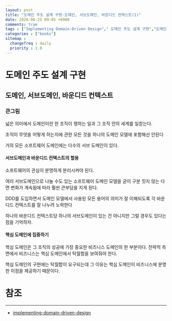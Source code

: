 ```yaml
---
layout: post
title: "도메인 주도 설계 구현-도메인, 서브도메인, 바운디드 컨텍스트(1)"
date: 2020-06-25 09:05 +0900
comments: true
tags : ["Implementing Domain-Driven Design"," 도메인 주도 설계 구현","도메인, 서브도메인, 바운디드 컨텍스트"]
categories : ["books"]
sitemap :
  changefreq : daily
  priority : 1.0
---
```


# 도메인 주도 설계 구현

## 도메인, 서브도메인, 바운디드 컨텍스트

### 큰그림

넓은 의미에서 도메인이란 한 조직이 행하는 일과 그 조직 안의 세계를 일컫는다.

조직이 무엇을 어떻게 하는지에 관한 모든 것을 하나의 도메인 모델에 포함해선 안된다

거의 모든 소프트웨어 도메인에는 다수의 서브 도메인이 있다.

#### 서브도메인과 바운디드 컨텍스트의 할용

소프트웨어의 관심이 분명하게 분리시켜야 된다.

여러 서브도메인으로 나눌 수도 있는 소프트웨어 도메인 모델을 굳이 구분 짓지 않는 다면 변화가 계속됨에 따라 훨씬 큰부담을 지게 된다.

DDD를 도입하면서 도메인 모델에서 사용된 모든 용어의 의미가 잘 이해되도록 각 바운디드 컨텍스트를 잘 나누려 노력한다

하나의 바운디드 컨텍스트당 하나의 서브도메인이 있는 건 아니지만 그럴 경우도 있다는 점을 기억하자.

#### 핵심 도메인에 집중하기

핵심 도메인은 그 조직의 성공에 가장 중요한 비즈니스 도메인의 한 부분이다. 전략적 측면에서 비즈니스는 핵심 도메인에서 탁월함을 보여줘야 한다.

핵심 도메인의 구현에는 탁월함이 요구되는데 그 이유는 핵심 도메인이 비즈니스에 분명한 이점을 제공하기 때문이다.




# 참조
-----
* [implementing-domain-driven-design](https://www.oreilly.com/library/view/implementing-domain-driven-design/9780133039900/)

